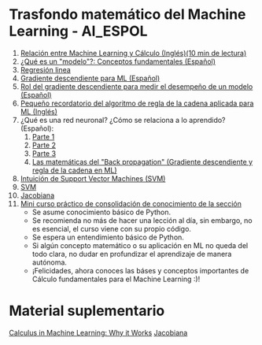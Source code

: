 # Trasfondo matemático del Machine Learning - AI_ESPOL 

1. [Relación entre Machine Learning y Cálculo (Inglés)(10 min de lectura)](https://machinelearningmastery.com/calculus-in-machine-learning-why-it-works/#:~:text=Specifically%2C%20you%20learned%3A-,Calculus%20plays%20an%20integral%20role%20in%20understanding%20the%20internal%20workings,of%20the%20rate%20of%20change.)
2. [¿Qué es un "modelo"?: Conceptos fundamentales (Español)](https://youtu.be/Sb8XVheowVQ)
3. [Regresión linea](https://youtu.be/k964_uNn3l0)
4. [Gradiente descendiente para ML (Español)](https://youtu.be/A6FiCDoz8_4)
5. [Rol del gradiente descendiente para medir el desempeño de un modelo (Español)](https://youtube.com/clip/Ugkx9u0LLDe86IR9KW4BMxNAeCN9HgtOKk5Q)
6. [Pequeño recordatorio del algoritmo de regla de la cadena aplicada para ML (Inglés)](https://youtu.be/zFOD3NR5I4Q)
7. ¿Qué es una red neuronal? ¿Cómo se relaciona a lo aprendido? (Español):
    1. [Parte 1](https://youtu.be/MRIv2IwFTPg)
    2. [Parte 2](https://youtu.be/uwbHOpp9xkc)
    3. [Parte 3](https://youtu.be/eNIqz_noix8)
    4. [Las matemáticas del "Back propagation" (Gradiente descendiente y regla de la cadena en ML)](https://youtu.be/M5QHwkkHgAA)
8. [Intuición de Support Vector Machines (SVM)](https://youtu.be/kl6tyEi5eso)
9. [SVM](https://youtu.be/IOetFPgsMUc)
10. [Jacobiana](https://machinelearningmastery.com/a-gentle-introduction-to-the-jacobian/)
11. [Mini curso práctico de consolidación de conocimiento de la sección](https://machinelearningmastery.com/calculus-for-machine-learning-7-day-mini-course/)
    * Se asume conocimiento básico de Python.
    * Se recomienda no más de hacer una lección al día, sin embargo, no es esencial, el curso
        viene con su propio código.
    * Se espera un entendimiento básico de Python.
    * Si algún concepto matemático o su aplicación en ML no queda del todo clara, no dudar en
        profundizar el aprendizaje de manera autónoma.
    * ¡Felicidades, ahora conoces las báses y conceptos importantes de Cálculo fundamentales
        para el Machine Learning :)!

# Material suplementario
[Calculus in Machine Learning: Why it Works](https://machinelearningmastery.com/calculus-in-machine-learning-why-it-works/#:~:text=Specifically%2C%20you%20learned%3A-,Calculus%20plays%20an%20integral%20role%20in%20understanding%20the%20internal%20workings,of%20the%20rate%20of%20change.)
[Jacobiana](https://machinelearningmastery.com/a-gentle-introduction-to-the-jacobian/)
